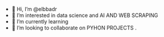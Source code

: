 - 👋 Hi, I’m @elbbadr
- 👀 I’m interested in data science and AI AND WEB SCRAPING 
- 🌱 I’m currently learning 
- 💞️ I’m looking to collaborate on PYHON PROJECTS
.

<!---
elbbadr/elbbadr is a ✨ special ✨ repository because its `README.md` (this file) appears on your GitHub profile.
You can click the Preview link to take a look at your changes.
--->
